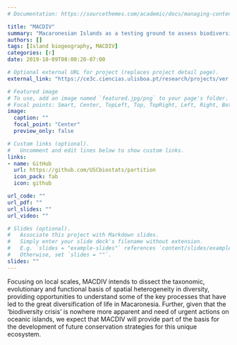 ```yaml
---
# Documentation: https://sourcethemes.com/academic/docs/managing-content/

title: "MACDIV"
summary: "Macaronesian Islands as a testing ground to assess biodiversity drivers at multiple scales"
authors: []
tags: [Island biogeography, MACDIV]
categories: [r]
date: 2019-10-09T08:00:20-07:00

# Optional external URL for project (replaces project detail page).
external_link: "https://ce3c.ciencias.ulisboa.pt/research/projects/ver.php?id=61/"

# Featured image
# To use, add an image named `featured.jpg/png` to your page's folder.
# Focal points: Smart, Center, TopLeft, Top, TopRight, Left, Right, BottomLeft, Bottom, BottomRight.
image:
  caption: ""
  focal_point: "Center"
  preview_only: false

# Custom links (optional).
#   Uncomment and edit lines below to show custom links.
links:
- name: GitHub
  url: https://github.com/USCbiostats/partition
  icon_pack: fab
  icon: github

url_code: ""
url_pdf: ""
url_slides: ""
url_video: ""

# Slides (optional).
#   Associate this project with Markdown slides.
#   Simply enter your slide deck's filename without extension.
#   E.g. `slides = "example-slides"` references `content/slides/example-slides.md`.
#   Otherwise, set `slides = ""`.
slides: ""
---
```


Focusing on local scales, MACDIV intends to dissect the taxonomic, evolutionary and functional basis of spatial heterogeneity in diversity, providing opportunities to understand some of the key processes that have led to the great diversification of life in Macaronesia. Further, given that the ‘biodiversity crisis’ is nowhere more apparent and need of urgent actions on oceanic islands, we expect that MACDIV will provide part of the basis for the development of future conservation strategies for this unique ecosystem.
